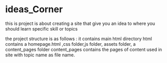 # ideas_Corner
this is project is about  creating a site that give you an idea to where you should learn specific skill or topics

the project structure is as follows :
it contains main html directory
html contains a homepage.html  ,css folder,js folder, assets folder, a content_pages folder
content_pages contains the pages of content used in site with topic name as file name.
